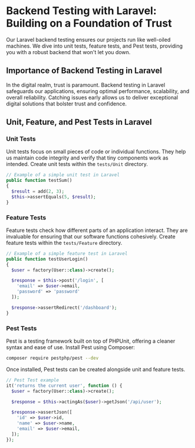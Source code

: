 # Backend Testing with Laravel: Building on a Foundation of Trust

Our Laravel backend testing ensures our projects run like well-oiled machines. We dive into unit tests, feature tests, and Pest tests, providing you with a robust backend that won't let you down.

## Importance of Backend Testing in Laravel

In the digital realm, trust is paramount. Backend testing in Laravel safeguards our applications, ensuring optimal performance, scalability, and overall reliability. Catching issues early allows us to deliver exceptional digital solutions that bolster trust and confidence.

## Unit, Feature, and Pest Tests in Laravel

### Unit Tests

Unit tests focus on small pieces of code or individual functions. They help us maintain code integrity and verify that tiny components work as intended. Create unit tests within the `tests/Unit` directory.

```php
// Example of a simple unit test in Laravel
public function testSum()
{
  $result = add(2, 3);
  $this->assertEquals(5, $result);
}
```

### Feature Tests

Feature tests check how different parts of an application interact. They are invaluable for ensuring that our software functions cohesively. Create feature tests within the `tests/Feature` directory.

```php
// Example of a simple feature test in Laravel
public function testUserLogin()
{
  $user = factory(User::class)->create();

  $response = $this->post('/login', [
    'email' => $user->email,
    'password' => 'password'
  ]);

  $response->assertRedirect('/dashboard');
}
```

### Pest Tests

Pest is a testing framework built on top of PHPUnit, offering a cleaner syntax and ease of use. Install Pest using Composer:

```bash
composer require pestphp/pest --dev
```

Once installed, Pest tests can be created alongside unit and feature tests.

```php
// Pest Test example
it('returns the current user', function () {
  $user = factory(User::class)->create();

  $response = $this->actingAs($user)->getJson('/api/user');

  $response->assertJson([
    'id' => $user->id,
    'name' => $user->name,
    'email' => $user->email,
  ]);
});
```